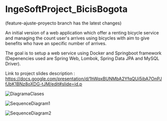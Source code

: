 # IngeSoftProject_BicisBogota

(feature-ajuste-proyecto branch has the latest changes)

An initial version of a web application which offer a renting bicycle service and  managing the count user's arrives using bicycles with aim to give benefits who have an specific number of arrives.

The goal is to setup a web service using Docker and Springboot framework (Depenencies used are Spring Web, Lombok, Spring Data JPA and MySQL Driver). 

Link to project slides description : https://docs.google.com/presentation/d/1hWqxBUNMbA2YfqQUi5ibA7OnPJfJbK1BNz8oXDG-tJM/edit#slide=id.p

![DiagramaClases](https://user-images.githubusercontent.com/49048548/205450643-58074a8c-8093-426f-b154-bc02af6c667c.png)

![SequenceDiagram1](https://user-images.githubusercontent.com/49048548/203198213-4d83992d-c372-4def-88e2-d5b87e47a293.png)

![SequenceDiagram2](https://user-images.githubusercontent.com/49048548/203198803-e04d8b2b-5c3e-4576-8b91-8423bc0e004b.PNG)

